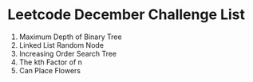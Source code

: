 # Leetcode December Challenge List
1. Maximum Depth of Binary Tree
2. Linked List Random Node
3. Increasing Order Search Tree
4. The kth Factor of n
5. Can Place Flowers